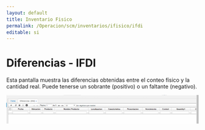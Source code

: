 ```yaml
---
layout: default
title: Inventario Fisico
permalink: /Operacion/scm/inventarios/ifisico/ifdi
editable: si
---
```


# Diferencias - IFDI

Esta pantalla muestra las diferencias obtenidas entre el conteo físico y la cantidad real. Puede tenerse un sobrante (positivo) o un faltante (negativo).

![](ifdi1.png)

